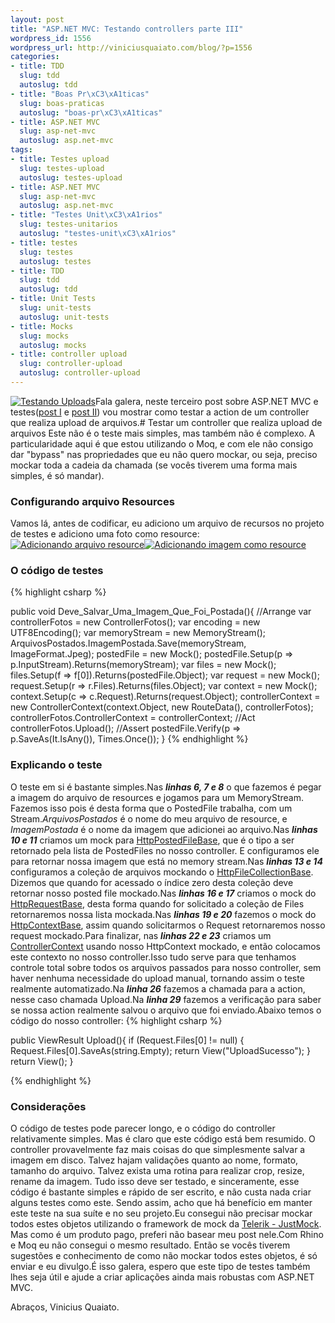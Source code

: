 ```yaml
--- 
layout: post
title: "ASP.NET MVC: Testando controllers parte III"
wordpress_id: 1556
wordpress_url: http://viniciusquaiato.com/blog/?p=1556
categories: 
- title: TDD
  slug: tdd
  autoslug: tdd
- title: "Boas Pr\xC3\xA1ticas"
  slug: boas-praticas
  autoslug: "boas-pr\xC3\xA1ticas"
- title: ASP.NET MVC
  slug: asp-net-mvc
  autoslug: asp.net-mvc
tags: 
- title: Testes upload
  slug: testes-upload
  autoslug: testes-upload
- title: ASP.NET MVC
  slug: asp-net-mvc
  autoslug: asp.net-mvc
- title: "Testes Unit\xC3\xA1rios"
  slug: testes-unitarios
  autoslug: "testes-unit\xC3\xA1rios"
- title: testes
  slug: testes
  autoslug: testes
- title: TDD
  slug: tdd
  autoslug: tdd
- title: Unit Tests
  slug: unit-tests
  autoslug: unit-tests
- title: Mocks
  slug: mocks
  autoslug: mocks
- title: controller upload
  slug: controller-upload
  autoslug: controller-upload
---
```

[![](http://viniciusquaiato.com/blog/wp-content/uploads/2010/09/CargaPesada-150x150.jpg "Testando Uploads")](http://viniciusquaiato.com/blog/wp-content/uploads/2010/09/CargaPesada.jpg)Fala galera, neste terceiro post sobre ASP.NET MVC e testes([post I](http://viniciusquaiato.com/blog/asp-net-mvc-testando-controllers-parte-i/) e [post II](http://viniciusquaiato.com/blog/asp-net-mvc-testando-controllers-parte-ii/)) vou mostrar como testar a action de um controller que realiza upload de arquivos.# Testar um controller que realiza upload de arquivos
Este não é o teste mais simples, mas também não é complexo. A particularidade aqui é que estou utilizando o Moq, e com ele não consigo dar "bypass" nas propriedades que eu não quero mockar, ou seja, preciso mockar toda a cadeia da chamada (se vocês tiverem uma forma mais simples, é só mandar).

### Configurando arquivo Resources
Vamos lá, antes de codificar, eu adiciono um arquivo de recursos no projeto de testes e adiciono uma foto como resource:[![](http://viniciusquaiato.com/blog/wp-content/uploads/2010/09/arquivo-resource-300x193.png "Adicionando arquivo resource")](http://viniciusquaiato.com/blog/wp-content/uploads/2010/09/arquivo-resource.png)[![](http://viniciusquaiato.com/blog/wp-content/uploads/2010/09/adicionando-imagem-como-resource-300x194.png "Adicionando imagem como resource")](http://viniciusquaiato.com/blog/wp-content/uploads/2010/09/adicionando-imagem-como-resource.png)

### O código de testes

{% highlight csharp %}

public void Deve_Salvar_Uma_Imagem_Que_Foi_Postada(){    //Arrange
var controllerFotos = new ControllerFotos();
var encoding = new UTF8Encoding();
var memoryStream = new MemoryStream();
    ArquivosPostados.ImagemPostada.Save(memoryStream, ImageFormat.Jpeg);
    postedFile = new Mock<httppostedfilebase>();
    postedFile.Setup(p => p.InputStream).Returns(memoryStream);
var files = new Mock<httpfilecollectionbase>();
    files.Setup(f => f[0]).Returns(postedFile.Object);
var request = new Mock<httprequestbase>();
    request.Setup(r => r.Files).Returns(files.Object);
var context = new Mock<httpcontextbase>();
    context.Setup(c => c.Request).Returns(request.Object);
    controllerContext = new ControllerContext(context.Object, new RouteData(), controllerFotos);
    controllerFotos.ControllerContext = controllerContext;
    //Act    controllerFotos.Upload();
    //Assert    postedFile.Verify(p => p.SaveAs(It.IsAny<string>()), Times.Once());
    }
</string></httpcontextbase></httprequestbase></httpfilecollectionbase></httppostedfilebase>
{% endhighlight %}


### Explicando o teste
O teste em si é bastante simples.Nas **_linhas 6, 7 e 8_** o que fazemos é pegar a imagem do arquivo de resources e jogamos para um MemoryStream. Fazemos isso pois é desta forma que o PostedFile trabalha, com um Stream._ArquivosPostados_ é o nome do meu arquivo de resource, e _ImagemPostada_ é o nome da imagem que adicionei ao arquivo.Nas **_linhas 10 e 11_** criamos um mock para [HttpPostedFileBase](http://msdn.microsoft.com/en-us/library/system.web.httppostedfilebase.aspx), que é o tipo a ser retornado pela lista de PostedFiles no nosso controller. E configuramos ele para retornar nossa imagem que está no memory stream.Nas **_linhas 13 e 14_** configuramos a coleção de arquivos mockando o [HttpFileCollectionBase](http://msdn.microsoft.com/en-us/library/system.web.httpfilecollectionbase.aspx). Dizemos que quando for acessado o índice zero desta coleção deve retornar nosso posted file mockado.Nas **_linhas 16 e 17_** criamos o mock do [HttpRequestBase](http://msdn.microsoft.com/en-us/library/system.web.httprequestbase.aspx), desta forma quando for solicitado a coleção de Files retornaremos nossa lista mockada.Nas **_linhas 19 e 20_** fazemos o mock do [HttpContextBase](http://msdn.microsoft.com/en-us/library/system.web.httpcontextbase.aspx), assim quando solicitarmos o Request retornaremos nosso request mockado.Para finalizar, nas **_linhas 22 e 23_** criamos um [ControllerContext](http://msdn.microsoft.com/en-us/library/system.web.mvc.controllercontext.aspx) usando nosso HttpContext mockado, e então colocamos este contexto no nosso controller.Isso tudo serve para que tenhamos controle total sobre todos os arquivos passados para nosso controller, sem haver nenhuma necessidade do upload manual, tornando assim o teste realmente automatizado.Na **_linha 26_** fazemos a chamada para a action, nesse caso chamada Upload.Na **_linha 29_** fazemos a verificação para saber se nossa action realmente salvou o arquivo que foi enviado.Abaixo temos o código do nosso controller:
{% highlight csharp %}

public ViewResult Upload(){    if (Request.Files[0] != null)    {        Request.Files[0].SaveAs(string.Empty);
    return View("UploadSucesso");
    }
    return View();
    }

{% endhighlight %}


### Considerações
O código de testes pode parecer longo, e o código do controller relativamente simples. Mas é claro que este código está bem resumido. O controller provavelmente faz mais coisas do que simplesmente salvar a imagem em disco. Talvez hajam validações quanto ao nome, formato, tamanho do arquivo. Talvez exista uma rotina para realizar crop, resize, rename da imagem. Tudo isso deve ser testado, e sinceramente, esse código é bastante simples e rápido de ser escrito, e não custa nada criar alguns testes como este. Sendo assim, acho que há benefício em manter este teste na sua suíte e no seu projeto.Eu consegui não precisar mockar todos estes objetos utilizando o framework de mock da [Telerik - JustMock](http://www.telerik.com/products/mocking.aspx). Mas como é um produto pago, preferi não basear meu post nele.Com Rhino e Moq eu não consegui o mesmo resultado. Então se vocês tiverem sugestões e conhecimento de como não mockar todos estes objetos, é só enviar e eu divulgo.É isso galera, espero que este tipo de testes também lhes seja útil e ajude a criar aplicações ainda mais robustas com ASP.NET MVC.

Abraços,
Vinicius Quaiato.
